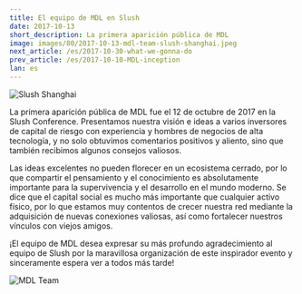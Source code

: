 ```yaml
---
title: El equipo de MDL en Slush
date: 2017-10-13
short_description: La primera aparición pública de MDL
image: images/80/2017-10-13-mdl-team-slush-shanghai.jpeg
next_article: /es/2017-10-30-what-we-gonna-do
prev_article: /es/2017-10-10-MDL-inception
lan: es
---
```


![Slush Shanghai](https://ipfs.io/ipfs/QmcN4PPiFfizycvjp5xteL2RPjresxXCau51USXifKLcdP)

La primera aparición pública de MDL fue el 12 de octubre de 2017 en la Slush Conference. Presentamos nuestra visión e ideas a varios inversores de capital de riesgo con experiencia y hombres de negocios de alta tecnología, y no solo obtuvimos comentarios positivos y aliento, sino que también recibimos algunos consejos valiosos.

Las ideas excelentes no pueden florecer en un ecosistema cerrado, por lo que compartir el pensamiento y el conocimiento es absolutamente importante para la supervivencia y el desarrollo en el mundo moderno. Se dice que el capital social es mucho más importante que cualquier activo físico, por lo que estamos muy contentos de crecer nuestra red mediante la adquisición de nuevas conexiones valiosas, así como fortalecer nuestros vínculos con viejos amigos.

¡El equipo de MDL desea expresar su más profundo agradecimiento al equipo de Slush por la maravillosa organización de este inspirador evento y sinceramente espera ver a todos más tarde!


![MDL Team](https://ipfs.io/ipfs/QmWuLRdCaiGCN2ko5fAFjHk8uwnvFMFH2j5HCPojPu7GKQ)
